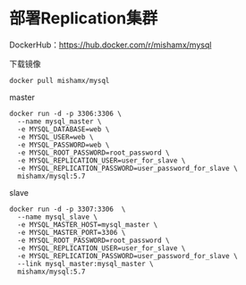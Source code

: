 # 部署Replication集群

DockerHub：https://hub.docker.com/r/mishamx/mysql



下载镜像

```
docker pull mishamx/mysql
```



master

```
docker run -d -p 3306:3306 \
  --name mysql_master \
  -e MYSQL_DATABASE=web \
  -e MYSQL_USER=web \
  -e MYSQL_PASSWORD=web \
  -e MYSQL_ROOT_PASSWORD=root_password \
  -e MYSQL_REPLICATION_USER=user_for_slave \
  -e MYSQL_REPLICATION_PASSWORD=user_password_for_slave \
  mishamx/mysql:5.7
```



slave

```
docker run -d -p 3307:3306  \
  --name mysql_slave \
  -e MYSQL_MASTER_HOST=mysql_master \
  -e MYSQL_MASTER_PORT=3306 \
  -e MYSQL_ROOT_PASSWORD=root_password \
  -e MYSQL_REPLICATION_USER=user_for_slave \
  -e MYSQL_REPLICATION_PASSWORD=user_password_for_slave \
  --link mysql_master:mysql_master \
  mishamx/mysql:5.7
```

